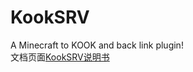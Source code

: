 # KookSRV
A Minecraft to KOOK and back link plugin!  
文档页面[KookSRV说明书](https://kirby-of-the-stars.github.io/KookSRV)
